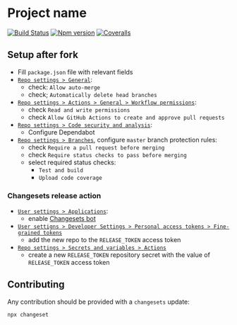 # Project name

[![Build Status][ci-badge]][ci]
[![Npm version][npm-version-badge]][npm]
[![Coveralls][coveralls-badge]][coveralls]

## Setup after fork

- Fill `package.json` file with relevant fields
- [`Repo settings > General`](https://github.com/toomuchdesign/__repo_name__/settings):
  - check: `Allow auto-merge`
  - check; `Automatically delete head branches`
- [`Repo settings > Actions > General > Workflow permissions`](https://github.com/toomuchdesign/__repo_name__/settings/actions):
  - check `Read and write permissions`
  - check `Allow GitHub Actions to create and approve pull requests`
- [`Repo settings > Code security and analysis`](https://github.com/toomuchdesign/__repo_name__/settings/security_analysis):
  - Configure Dependabot
- [`Repo settings > Branches`](https://github.com/toomuchdesign/__repo_name__/settings/branches), configure `master` branch protection rules:
  - check `Require a pull request before merging`
  - check `Require status checks to pass before merging`
  - select required status checks:
    - `Test and build`
    - `Upload code coverage`

### Changesets release action

- [`User settings > Applications`](https://github.com/settings/installations):
  - enable [Changesets bot](https://github.com/changesets/bot)
- [`User settigns > Developer Settings > Personal access tokens > Fine-grained tokens`](https://github.com/settings/tokens?type=beta)
  - add the new repo to the `RELEASE_TOKEN` access token
- [`Repo settings > Secrets and variables > Actions`](https://github.com/toomuchdesign/__repo_name__/settings/secrets/actions)
  - create a new `RELEASE_TOKEN` repository secret with the value of `RELEASE_TOKEN` access token

## Contributing

Any contribution should be provided with a `changesets` update:

```
npx changeset
```

[ci-badge]: https://github.com/toomuchdesign/npm-package-template/actions/workflows/ci.yml/badge.svg
[ci]: https://github.com/toomuchdesign/npm-package-template/actions/workflows/ci.yml
[coveralls-badge]: https://coveralls.io/repos/github/toomuchdesign/npm-package-template/badge.svg?branch=master
[coveralls]: https://coveralls.io/github/toomuchdesign/npm-package-template?branch=master
[npm]: https://www.npmjs.com/package/@toomuchdesign/npm-package-template
[npm-version-badge]: https://img.shields.io/npm/v/@toomuchdesign/npm-package-template.svg
